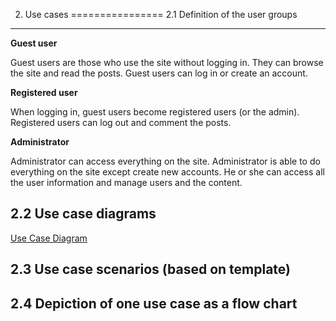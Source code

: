 2. Use cases
================
2.1 Definition of the user groups
--------------------------

**Guest user**

Guest users are those who use the site without logging in. 
They can browse the site and read the posts. Guest users can log in or create an account.

**Registered user**

When logging in, guest users become registered users (or the admin). 
Registered users can log out and comment the posts.

**Administrator**

Administrator can access everything on the site. Administrator is able
to do everything on the site except create new accounts. He or she can access all the user information and manage users and the content.


2.2 Use case diagrams
-------------------------

[Use Case Diagram](https://users.metropolia.fi/~susannrk/usecase1.png)

2.3 Use case scenarios (based on template)
---------------------------

2.4 Depiction of one use case as a flow chart
-----------------------
